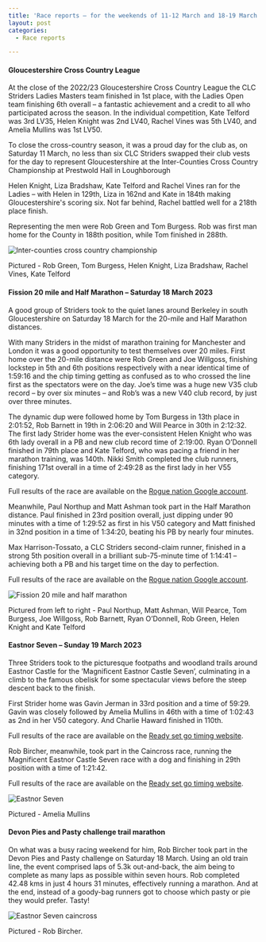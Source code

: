 ```yaml
---
title: 'Race reports – for the weekends of 11-12 March and 18-19 March 2023'
layout: post
categories:
  - Race reports

---
```


#### Gloucestershire Cross Country League

At the close of the 2022/23 Gloucestershire Cross Country League the CLC Striders Ladies Masters team finished in 1st place, with the Ladies Open team finishing 6th overall – a fantastic achievement and a credit to all who participated across the season. In the individual competition, Kate Telford was 3rd LV35, Helen Knight was 2nd LV40, Rachel Vines was 5th LV40, and Amelia Mullins was 1st LV50.

To close the cross-country season, it was a proud day for the club as, on Saturday 11 March, no less than six CLC Striders swapped their club vests for the day to represent Gloucestershire at the Inter-Counties Cross Country Championship at Prestwold Hall in Loughborough

Helen Knight, Liza Bradshaw, Kate Telford and Rachel Vines ran for the Ladies – with Helen in 129th, Liza in 162nd and Kate in 184th making Gloucestershire's scoring six. Not far behind, Rachel battled well for a 218th place finish.

Representing the men were Rob Green and Tom Burgess. Rob was first man home for the County in 188th position, while Tom finished in 288th.

![Inter-counties cross country championship](/images/2023/03/2023-03-20-IC-XC.jpg "Inter-counties cross country championship")

Pictured - Rob Green, Tom Burgess, Helen Knight, Liza Bradshaw, Rachel Vines, Kate Telford 

#### Fission 20 mile and Half Marathon – Saturday 18 March 2023

A good group of Striders took to the quiet lanes around Berkeley in south Gloucestershire  on Saturday 18 March for the 20-mile and Half Marathon distances.

With many Striders in the midst of marathon training for Manchester and London it was a good opportunity to test themselves over 20 miles. First home over the 20-mile distance were Rob Green and Joe Willgoss, finishing lockstep in 5th and 6th positions respectively with a near identical time of 1:59:16 and the chip timing getting as confused as to who crossed the line first as the spectators were on the day. Joe’s time was a huge new V35 club record – by over six minutes – and Rob’s was a new V40 club record, by just over three minutes. 

The dynamic dup were followed home by Tom Burgess in 13th place in 2:01:52, Rob Barnett in 19th in 2:06:20 and Will Pearce in 30th in 2:12:32. The first lady Strider home was the ever-consistent Helen Knight who was 6th lady overall in a PB and new club record time of 2:19:00. Ryan O’Donnell finished in 79th place and Kate Telford, who was pacing a friend in her marathon training, was 140th. Nikki Smith completed the club runners, finishing 171st overall in a time of 2:49:28 as the first lady in her V55 category.

Full results of the race are available on the [Rogue nation Google account](https://drive.google.com/file/d/1DBkd-77RS4edFyKriH0PHgsbEoW0PmJ4/view  "Rogue nation Google account").

Meanwhile, Paul Northup and Matt Ashman took part in the Half Marathon distance. Paul finished in 23rd position overall, just dipping under 90 minutes with a time of 1:29:52 as first in his V50 category and Matt finished in 32nd position in a time of 1:34:20, beating his PB by nearly four minutes.

Max Harrison-Tossato, a CLC Striders second-claim runner, finished in a strong 5th position overall in a brilliant sub-75-minute time of 1:14:41 – achieving both a PB and his target time on the day to perfection.

Full results of the race are available on the [Rogue nation Google account](https://drive.google.com/file/d/13kCglDOPohX5RYskDjBh1xqwnwZ86e4V/view  "Rogue nation Google account").

![Fission 20 mile and half marathon](/images/2023/03/2023-03-20-Fission.PNG "Fission 20 mile and half marathon")

Pictured from left to right - Paul Northup, Matt Ashman, Will Pearce, Tom Burgess, Joe Willgoss, Rob Barnett, Ryan O’Donnell, Rob Green, Helen Knight and Kate Telford

#### Eastnor Seven – Sunday 19 March 2023

Three Striders took to the picturesque footpaths and woodland trails around Eastnor Castle for the ‘Magnificent Eastnor Castle Seven’, culminating in a climb to the famous obelisk for some spectacular views before the steep descent back to the finish.

First Strider home was Gavin Jerman in 33rd position and a time of 59:29. Gavin was closely followed by Amelia Mullins in 46th with a time of 1:02:43 as 2nd in her V50 category. And Charlie Haward finished in 110th. 

Full results of the race are available on the [Ready set go timing website](https://www.readysetgotiming.co.uk/s/mag7-2023.pdf "Ready set go timing website").

Rob Bircher, meanwhile, took part in the Caincross race, running the Magnificent Eastnor Castle Seven race with a dog and finishing in 29th position with a time of 1:21:42.

Full results of the race are available on the [Ready set go timing website](https://www.readysetgotiming.co.uk/s/mag7-2023-dogs.pdf "Ready set go timing website").

![Eastnor Seven](/images/2023/03/2023-03-20-Eastnor-seven.JPG "Eastnor seven")

Pictured - Amelia Mullins

#### Devon Pies and Pasty challenge trail marathon

On what was a busy racing weekend for him, Rob Bircher took part in the Devon Pies and Pasty challenge on Saturday 18 March. Using an old train line, the event comprised laps of 5.3k out-and-back, the aim being to complete as many laps as possible within seven hours. Rob completed 42.48 kms in just 4 hours 31 minutes, effectively running a marathon. And at the end, instead of a goody-bag runners got to choose which pasty or pie they would prefer. Tasty!

![Eastnor Seven caincross](/images/2023/03/2023-03-20-Eastnor-seven-caincross.JPG "Eastnor seven caincross")

Pictured - Rob Bircher.



